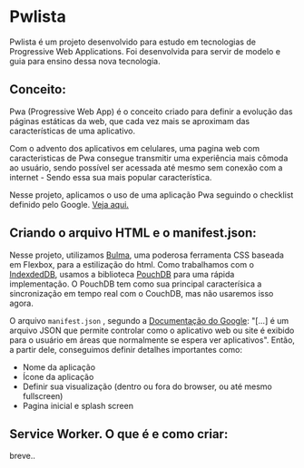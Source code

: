 ﻿# Pwlista 

Pwlista é um projeto desenvolvido para estudo em tecnologias de Progressive Web Applications. Foi desenvolvida para servir de modelo e guia para ensino dessa nova tecnologia.

## Conceito:

Pwa (Progressive Web App) é o conceito criado para definir a evolução das páginas estáticas da web, que cada vez mais se aproximam das características de uma aplicativo.

Com o advento dos aplicativos em celulares, uma pagina web com caracteristicas de Pwa consegue transmitir uma experiência mais cômoda ao usuário, sendo possível ser acessada até mesmo sem conexão com a internet - Sendo essa sua mais popular característica.

Nesse projeto, aplicamos o uso de uma aplicação Pwa seguindo o checklist definido pelo Google. [Veja aqui.](https://developers.google.com/web/progressive-web-apps/checklist)

## Criando o arquivo HTML e o manifest.json:

Nesse projeto, utilizamos [Bulma](https://bulma.io/), uma poderosa ferramenta CSS baseada em Flexbox, para a estilização do html. Como trabalhamos com o [IndexdedDB](https://developer.mozilla.org/pt-BR/docs/IndexedDB), usamos a biblioteca [PouchDB](https://pouchdb.com/) para uma rápida implementação. O PouchDB tem como sua principal caracterísica a sincronização em tempo real com o CouchDB, mas não usaremos isso agora.

O arquivo `manifest.json` , segundo a [Documentação do Google](https://developers.google.com/web/fundamentals/web-app-manifest/?hl=pt-br): "[...] é um arquivo JSON que permite controlar como o aplicativo web ou site é exibido para o usuário em áreas que normalmente se espera ver aplicativos".
Então, a partir dele, conseguimos definir detalhes importantes como:

* Nome da aplicação
* Ícone da aplicação
* Definir sua visualização (dentro ou fora do browser, ou até mesmo fullscreen)
* Pagina inicial e splash screen

## Service Worker. O que é e como criar:

breve..